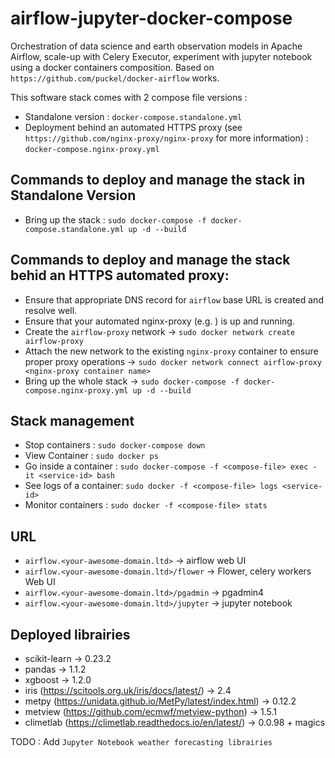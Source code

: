 # airflow-jupyter-docker-compose
Orchestration of data science and earth observation models in Apache Airflow, scale-up with Celery Executor, experiment with jupyter notebook using a docker containers composition. Based on `https://github.com/puckel/docker-airflow` works.

This software stack comes with 2 compose file versions : 
* Standalone version : `docker-compose.standalone.yml`
* Deployment behind an automated HTTPS proxy (see `https://github.com/nginx-proxy/nginx-proxy` for more information) : `docker-compose.nginx-proxy.yml`

## Commands to deploy and manage the stack in Standalone Version
* Bring up the stack : `sudo docker-compose -f docker-compose.standalone.yml up -d --build`

## Commands to deploy and manage the stack behid an HTTPS automated proxy: 
* Ensure that appropriate DNS record for `airflow` base URL is created and resolve well. 
* Ensure that your automated nginx-proxy (e.g. ) is up and running.
* Create the `airflow-proxy` network -> `sudo docker network create airflow-proxy`
* Attach the new network to the existing `nginx-proxy` container to ensure proper proxy operations -> `sudo docker network connect airflow-proxy <nginx-proxy container name>`
* Bring up the whole stack ->  `sudo docker-compose -f docker-compose.nginx-proxy.yml up -d --build`

## Stack management
* Stop containers : `sudo docker-compose down`
* View Container : `sudo docker ps`
* Go inside a container : `sudo docker-compose -f <compose-file> exec -it <service-id> bash`
* See logs of a container: `sudo docker -f <compose-file> logs <service-id>`
* Monitor containers : `sudo docker -f <compose-file> stats`

## URL
* `airflow.<your-awesome-domain.ltd>` -> airflow web UI
* `airflow.<your-awesome-domain.ltd>/flower` -> Flower, celery workers Web UI
* `airflow.<your-awesome-domain.ltd>/pgadmin` -> pgadmin4
* `airflow.<your-awesome-domain.ltd>/jupyter` -> jupyter notebook

## Deployed librairies 
* scikit-learn -> 0.23.2
* pandas -> 1.1.2
* xgboost -> 1.2.0
* iris (https://scitools.org.uk/iris/docs/latest/) -> 2.4
* metpy (https://unidata.github.io/MetPy/latest/index.html) -> 0.12.2
* metview (https://github.com/ecmwf/metview-python) -> 1.5.1
* climetlab (https://climetlab.readthedocs.io/en/latest/) -> 0.0.98 + magics

TODO : Add `Jupyter Notebook weather forecasting librairies` 